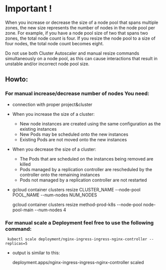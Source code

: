 # Important !

When you increase or decrease the size of a node pool that spans multiple zones, the new size represents the number of nodes in the node pool per zone. For example, if you have a node pool size of two that spans two zones, the total node count is four. If you resize the node pool to a size of four nodes, the total node count becomes eight.

Do not use both Cluster Autoscaler and manual resize commands simultaneously on a node pool, as this can cause interactions that result in unstable and/or incorrect node pool size.

## Howto:

### For manual increase/decrease number of nodes You need:

- connection with proper project&cluster
- When you increase the size of a cluster:

    + New node instances are created using the same configuration as the existing instances 
    + New Pods may be scheduled onto the new instances 
    + Existing Pods are not moved onto the new instances 

- When you decrease the size of a cluster:

    + The Pods that are scheduled on the instances being removed are killed 
    + Pods managed by a replication controller are rescheduled by the controller onto the remaining instances 
    + Pods not managed by a replication controller are not restarted 

- gcloud container clusters resize CLUSTER_NAME --node-pool POOL_NAME --num-nodes NUM_NODES

     gcloud container clusters resize method-prod-k8s --node-pool node-pool-main --num-nodes 4

### For manual scale a Deployment feel free to use the following command:

     kubectl scale deployment/nginx-ingress-ingress-nginx-controller --replicas=5

- output is similar to this:

     deployment.apps/nginx-ingress-ingress-nginx-controller scaled 

